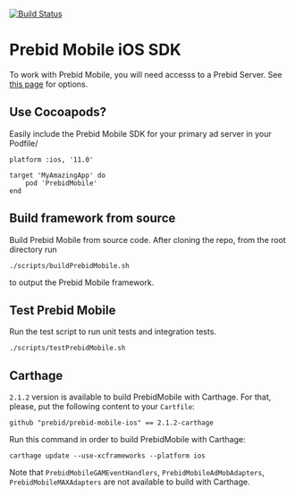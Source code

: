 [![Build Status](https://api.travis-ci.org/prebid/prebid-mobile-ios.svg?branch=master)](https://travis-ci.org/prebid/prebid-mobile-ios)

# Prebid Mobile iOS SDK

To work with Prebid Mobile, you will need accesss to a Prebid Server. See [this page](https://docs.prebid.org/prebid-server/overview/prebid-server-overview.html) for options.

## Use Cocoapods?

Easily include the Prebid Mobile SDK for your primary ad server in your Podfile/

```
platform :ios, '11.0'

target 'MyAmazingApp' do 
    pod 'PrebidMobile'
end
```

## Build framework from source

Build Prebid Mobile from source code. After cloning the repo, from the root directory run

```
./scripts/buildPrebidMobile.sh
```

to output the Prebid Mobile framework.


## Test Prebid Mobile

Run the test script to run unit tests and integration tests.

```
./scripts/testPrebidMobile.sh
```


## Carthage

`2.1.2` version is available to build PrebidMobile with Carthage. For that, please, put the following content to your `Cartfile`:

```
github "prebid/prebid-mobile-ios" == 2.1.2-carthage
```
Run this command in order to build PrebidMobile with Carthage:

```
carthage update --use-xcframeworks --platform ios
```
Note that `PrebidMobileGAMEventHandlers`, `PrebidMobileAdMobAdapters`, `PrebidMobileMAXAdapters` are not available to build with Carthage.
